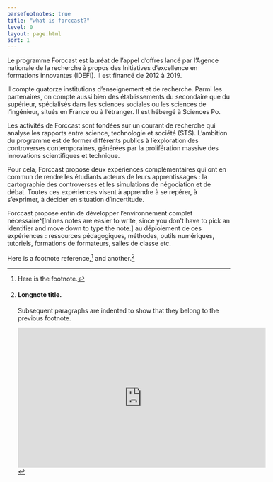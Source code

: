 ```yaml
---
parsefootnotes: true
title: "what is forccast?"
level: 0
layout: page.html
sort: 1
---
```


Le programme Forccast est lauréat de l’appel d’offres lancé par l’Agence nationale de la recherche à propos des Initiatives d’excellence en formations innovantes (IDEFI). Il est financé de 2012 à 2019.

Il compte quatorze institutions d’enseignement et de recherche. Parmi les partenaires, on compte aussi bien des établissements du secondaire que du supérieur, spécialisés dans les sciences sociales ou les sciences de l’ingénieur, situés en France ou à l’étranger. Il est hébergé à Sciences Po.

Les activités de Forccast sont fondées sur un courant de recherche qui analyse les rapports entre science, technologie et société (STS). L’ambition du programme est de former différents publics à l’exploration des controverses contemporaines, générées par la prolifération massive des innovations scientifiques et technique.

Pour cela, Forccast propose deux expériences complémentaires qui ont en commun de rendre les étudiants acteurs de leurs apprentissages : la cartographie des controverses et les simulations de négociation et de débat. Toutes ces expériences visent à apprendre à se repérer, à s’exprimer, à décider en situation d’incertitude.

Forccast propose enfin de développer l’environnement complet nécessaire^[Inlines notes are easier to write, since you don't have to pick an identifier and move down to type the note.] au déploiement de ces expériences : ressources pédagogiques, méthodes, outils numériques, tutoriels, formations de formateurs, salles de classe etc.

Here is a footnote reference,[^1] and another.[^longnote]

[^1]: Here is the footnote.

[^longnote]: #### Longnote title.

    Subsequent paragraphs are indented to show that they belong to the previous footnote.
    <iframe width="560" height="315" src="https://www.youtube.com/embed/qwWC1i7FuTA" frameborder="0" allowfullscreen></iframe>
